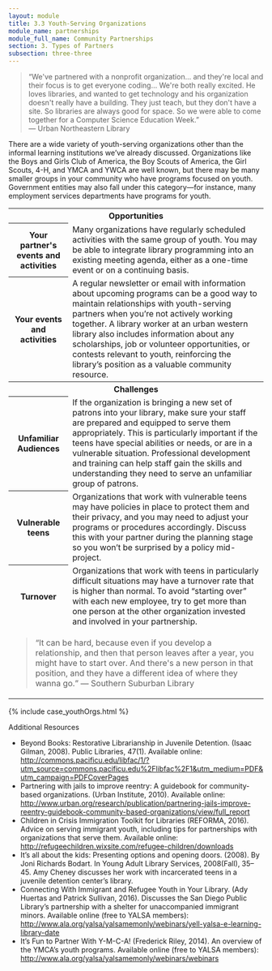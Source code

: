 ```yaml
---
layout: module
title: 3.3 Youth-Serving Organizations
module_name: partnerships
module_full_name: Community Partnerships
section: 3. Types of Partners
subsection: three-three
---
```


>“We've partnered with a nonprofit organization... and they're local and their focus is to get everyone coding… We're both really excited. He loves libraries, and wanted to get technology and his organization doesn't really have a building. They just teach, but they don't have a site. So libraries are always good for space. So we were able to come together for a Computer Science Education Week.”<br/>— Urban Northeastern Library 

There are a wide variety of youth-serving organizations other than the informal learning institutions we’ve already discussed. Organizations like the Boys and Girls Club of America, the Boy Scouts of America, the Girl Scouts, 4-H, and YMCA and YWCA are well known, but there may be many smaller groups in your community who have programs focused on youth. Government entities may also fall under this category—for instance, many employment services departments have programs for youth.

<table class="colorful-th"> 
<tr><th colspan="2" class="th-black">Opportunities</th></tr> 
<tr><th>Your partner's events and activities</th><td>Many organizations have regularly scheduled activities with the same group of youth. You may be able to integrate library programming into an existing meeting agenda, either as a one-time event or on a continuing basis.</td></tr> 
<tr><th>Your events and activities</th><td>A regular newsletter or email with information about upcoming programs can be a good way to maintain relationships with youth-serving partners when you’re not actively working together. A library worker at an urban western library also includes information about any scholarships, job or volunteer opportunities, or contests relevant to youth, reinforcing the library’s position as a valuable community resource.</td></tr>

<tr><th colspan="2" class="th-black">Challenges</th></tr> 
<tr><th>Unfamiliar Audiences</th><td>If the organization is bringing a new set of patrons into your library, make sure your staff are prepared and equipped to serve them appropriately. This is particularly important if the teens have special abilities or needs, or are in a vulnerable situation. Professional development and training can help staff gain the skills and understanding they need to serve an unfamiliar group of patrons.</td></tr> 
<tr><th>Vulnerable teens</th><td>Organizations that work with vulnerable teens may have policies in place to protect them and their privacy, and you may need to adjust your programs or procedures accordingly. Discuss this with your partner during the planning stage so you won’t be surprised by a policy mid-project.</td></tr>
<tr><th>Turnover</th><td>Organizations that work with teens in particularly difficult situations may have a turnover rate that is higher than normal. To avoid “starting over” with each new employee, try to get more than one person at the other organization invested and involved in your partnership.  
</td></tr>
<tr><td colspan="2">
<blockquote>“It can be hard, because even if you develop a relationship, and then that person leaves after a year, you might have to start over. And there's a new person in that position, and they have a different idea of where they wanna go.” — Southern Suburban Library</blockquote></td></tr>
</table>


{% include case_youthOrgs.html %}


<div class="case_study_box"> 

<p>Additional Resources</p> 
<ul>
  <li>Beyond Books: Restorative Librarianship in Juvenile Detention. (Isaac Gilman, 2008). Public Libraries, 47(1). Available online: <a href="http://commons.pacificu.edu/libfac/1/?utm_source=commons.pacificu.edu%2Flibfac%2F1&utm_medium=PDF&utm_campaign=PDFCoverPages">http://commons.pacificu.edu/libfac/1/?utm_source=commons.pacificu.edu%2Flibfac%2F1&utm_medium=PDF&utm_campaign=PDFCoverPages</a></li>

  <li>Partnering with jails to improve reentry: A guidebook for community-based organizations. (Urban Institute, 2010). Available online: <a href="http://www.urban.org/research/publication/partnering-jails-improve-reentry-guidebook-community-based-organizations/view/full_report" target="_blank">http://www.urban.org/research/publication/partnering-jails-improve-reentry-guidebook-community-based-organizations/view/full_report</a></li>

  <li>Children in Crisis Immigration Toolkit for Libraries (REFORMA, 2016). Advice on serving immigrant youth, including tips for partnerships with organizations that serve them. Available online: <a href="http://refugeechildren.wixsite.com/refugee-children/downloads" target="_blank">http://refugeechildren.wixsite.com/refugee-children/downloads</a></li>

  <li>It’s all about the kids: Presenting options and opening doors. (2008). By Joni Richards Bodart. In Young Adult Library Services, 2008(Fall), 35–45. Amy Cheney discusses her work with incarcerated teens in a juvenile detention center’s library. </li>
  
  <li>Connecting With Immigrant and Refugee Youth in Your Library. (Ady Huertas and Patrick Sullivan, 2016). Discusses the San Diego Public Library’s partnership with a shelter for unaccompanied immigrant minors. Available online (free to YALSA members): <a href="http://www.ala.org/yalsa/yalsamemonly/webinars/yell-yalsa-e-learning-library-date" target="_blank">http://www.ala.org/yalsa/yalsamemonly/webinars/yell-yalsa-e-learning-library-date</a></li>
  
  <li>It’s Fun to Partner With Y-M-C-A! (Frederick Riley, 2014). An overview of the YMCA’s youth programs. Available online (free to YALSA members): <a href="http://www.ala.org/yalsa/yalsamemonly/webinars/webinars" target="_blank">http://www.ala.org/yalsa/yalsamemonly/webinars/webinars</a></li>
</ul>
</div>
